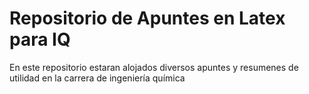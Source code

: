 # Repositorio de Apuntes en Latex para IQ

En este repositorio estaran alojados diversos apuntes y resumenes de utilidad en la carrera de ingeniería química

